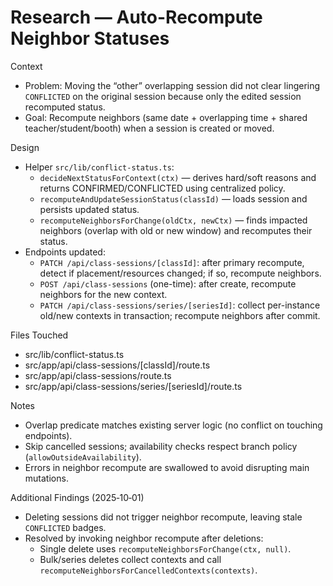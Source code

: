 # Research — Auto-Recompute Neighbor Statuses

Context

- Problem: Moving the “other” overlapping session did not clear lingering `CONFLICTED` on the original session because only the edited session recomputed status.
- Goal: Recompute neighbors (same date + overlapping time + shared teacher/student/booth) when a session is created or moved.

Design

- Helper `src/lib/conflict-status.ts`:
  - `decideNextStatusForContext(ctx)` — derives hard/soft reasons and returns CONFIRMED/CONFLICTED using centralized policy.
  - `recomputeAndUpdateSessionStatus(classId)` — loads session and persists updated status.
  - `recomputeNeighborsForChange(oldCtx, newCtx)` — finds impacted neighbors (overlap with old or new window) and recomputes their status.
- Endpoints updated:
  - `PATCH /api/class-sessions/[classId]`: after primary recompute, detect if placement/resources changed; if so, recompute neighbors.
  - `POST /api/class-sessions` (one-time): after create, recompute neighbors for the new context.
  - `PATCH /api/class-sessions/series/[seriesId]`: collect per-instance old/new contexts in transaction; recompute neighbors after commit.

Files Touched

- src/lib/conflict-status.ts
- src/app/api/class-sessions/[classId]/route.ts
- src/app/api/class-sessions/route.ts
- src/app/api/class-sessions/series/[seriesId]/route.ts

Notes

- Overlap predicate matches existing server logic (no conflict on touching endpoints).
- Skip cancelled sessions; availability checks respect branch policy (`allowOutsideAvailability`).
- Errors in neighbor recompute are swallowed to avoid disrupting main mutations.

Additional Findings (2025‑10‑01)

- Deleting sessions did not trigger neighbor recompute, leaving stale `CONFLICTED` badges.
- Resolved by invoking neighbor recompute after deletions:
  - Single delete uses `recomputeNeighborsForChange(ctx, null)`.
  - Bulk/series deletes collect contexts and call `recomputeNeighborsForCancelledContexts(contexts)`.
